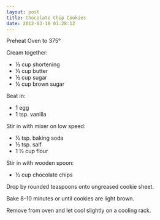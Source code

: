 ```yaml
---
layout: post
title: Chocolate Chip Cookies
date: 2012-03-18 01:28:12
---
```

Preheat Oven to 375°

Cream together:
<ul>
	<li>⅓ cup shortening</li>
	<li>⅓ cup butter</li>
	<li>½ cup sugar</li>
	<li>½ cup brown sugar</li>
</ul>
Beat in:
<ul>
	<li>1 egg</li>
	<li>1 tsp. vanilla</li>
</ul>
Stir in with mixer on low speed:
<ul>
	<li>½ tsp. baking soda</li>
	<li>½ tsp. salf</li>
	<li>1 ½ cup flour</li>
</ul>
Stir in with wooden spoon:
<ul>
	<li>½ cup chocolate chips</li>
</ul>
Drop by rounded teaspoons onto ungreased cookie sheet.

Bake 8-10 minutes or until cookies are light brown.

Remove from oven and let cool slightly on a cooling rack.